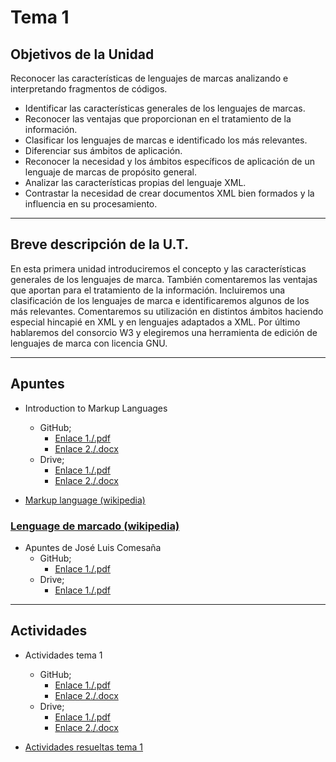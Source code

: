# Tema 1

## Objetivos de la Unidad

Reconocer las características de lenguajes de marcas analizando e interpretando fragmentos de códigos.

* Identificar las características generales de los lenguajes de marcas.
* Reconocer las ventajas que proporcionan en el tratamiento de la información.
* Clasificar los lenguajes de marcas e identificado los más relevantes.
* Diferenciar sus ámbitos de aplicación.
* Reconocer la necesidad y los ámbitos específicos de aplicación de un lenguaje de marcas de propósito general.
* Analizar las características propias del lenguaje XML.
* Contrastar la necesidad de crear documentos XML bien formados y la influencia en su procesamiento.

-----

## Breve descripción de la U.T.
En esta primera unidad introduciremos el concepto y las características generales de los lenguajes de marca. También comentaremos las ventajas que aportan para el tratamiento de la información. Incluiremos una clasificación de los lenguajes de marca e identificaremos algunos de los más relevantes. Comentaremos su utilización en distintos ámbitos haciendo especial hincapié en XML y en lenguajes adaptados a XML. Por último hablaremos del consorcio W3 y elegiremos una herramienta de edición de lenguajes de marca con licencia GNU.

-----


## Apuntes
* Introduction to Markup Languages
	* GitHub; 
		* [Enlace 1./.pdf](https://github.com/usaurioRAWR/Lenguaje-de-marcado/blob/main/Tema%201/Documentation/Apuntes/Lesson%201%20Markup%20Language.pdf)
		* [Enlace 2./.docx](https://github.com/usaurioRAWR/Lenguaje-de-marcado/blob/main/Tema%201/Documentation/Apuntes/Lesson%201%20Markup%20Language.ppt.pptx) 
	* Drive;
		* [Enlace 1./.pdf](https://drive.google.com/file/d/1DLw2txUveSN3NAc5u_Pd2EQL4gEx45XZ/view?usp=sharing)
		* [Enlace 2./.docx](https://drive.google.com/file/d/1mM3urjSDiY9paQutLUIUOTQoxUvEIVVS/view?usp=sharing) 

*  [Markup language (wikipedia)](https://en.wikipedia.org/wiki/Markup_language)

### [Lenguage de marcado (wikipedia)](https://es.wikipedia.org/wiki/Lenguaje_de_marcado)

*  Apuntes de José Luis Comesaña
	* GitHub; 
		* [Enlace 1./.pdf](https://github.com/usaurioRAWR/Lenguaje-de-marcado/blob/main/Tema%201/Documentation/Apuntes/LMSGI_01.pdf)
	* Drive;
		* [Enlace 1./.pdf](https://drive.google.com/file/d/1e6fHXoHgy2Mp_TDlp-gLy4xZ3_xsaTKG/view?usp=sharing)

-----

## Actividades
*  Actividades tema 1
	* GitHub; 
		* [Enlace 1./.pdf](https://github.com/usaurioRAWR/Lenguaje-de-marcado/blob/main/Tema%201/Documentation/Actividades/LMSGI_01_Actividades.pdf)
		* [Enlace 2./.docx](https://github.com/usaurioRAWR/Lenguaje-de-marcado/blob/main/Tema%201/Documentation/Actividades/LMSGI_01_Actividades.docx) 
	* Drive;
		* [Enlace 1./.pdf](https://drive.google.com/file/d/1--CG_-H6b7bPg8PxYcK-0kG7FIaUSP7s/view?usp=sharing)
		* [Enlace 2./.docx](https://drive.google.com/file/d/1hte3eWyH9S9GNLoNi3TtwqLMmUwYZXTV/view?usp=sharing) 
	
* [Actividades resueltas tema 1](https://github.com/usaurioRAWR/Lenguaje-de-marcado/tree/main/Tema%201/Actividades%20resueltas%20tema%201)
